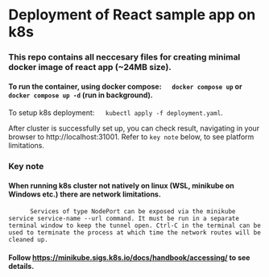 # Deployment of React sample app on k8s 
### This repo contains all neccesary files for creating minimal docker image of react app (~24MB size).    


 
  
#### To run the container, using docker compose: &ensp;&ensp; `docker compose up` or `docker compose up -d` (run in background).   

To setup k8s deployment: &ensp;&ensp; `kubectl apply -f deployment.yaml`.   

After cluster is successfully set up, you can check result, navigating in your browser to http://localhost:31001. Refer to `key note` below, to see platform limitations.      

  
  

### Key note
#### When running k8s cluster not natively on linux (WSL, minikube on Windows etc.) there are network limitations.
#### 
```
      Services of type NodePort can be exposed via the minikube service service-name --url command. It must be run in a separate terminal window to keep the tunnel open. Ctrl-C in the terminal can be used to terminate the process at which time the network routes will be cleaned up.
```  

      
#### Follow https://minikube.sigs.k8s.io/docs/handbook/accessing/ to see details.

